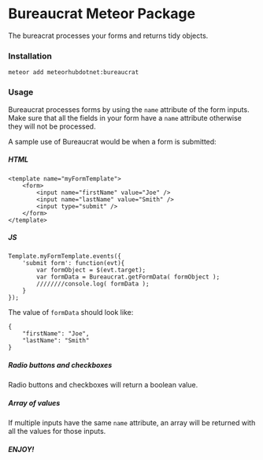 # Bureaucrat Meteor Package

The bureacrat processes your forms and returns tidy objects.

### Installation

```
meteor add meteorhubdotnet:bureaucrat
```

### Usage

Bureaucrat processes forms by using the `name` attribute of the form inputs. Make sure that all the fields in your form have a `name` attribute otherwise they will not be processed.

A sample use of Bureaucrat would be when a form is submitted:

##### HTML

```
<template name="myFormTemplate">
	<form>
		<input name="firstName" value="Joe" />
		<input name="lastName" value="Smith" />
		<input type="submit" />
	</form>
</template>
```

##### JS

```
Template.myFormTemplate.events({
	'submit form': function(evt){
		var formObject = $(evt.target);
		var formData = Bureaucrat.getFormData( formObject );
		////////console.log( formData );
	}
});
```

The value of `formData` should look like:

```
{
	"firstName": "Joe",
	"lastName": "Smith"
}
```

##### Radio buttons and checkboxes

Radio buttons and checkboxes will return a boolean value.

##### Array of values

If multiple inputs have the same `name` attribute, an array will be returned with all the values for those inputs.

##### ENJOY!